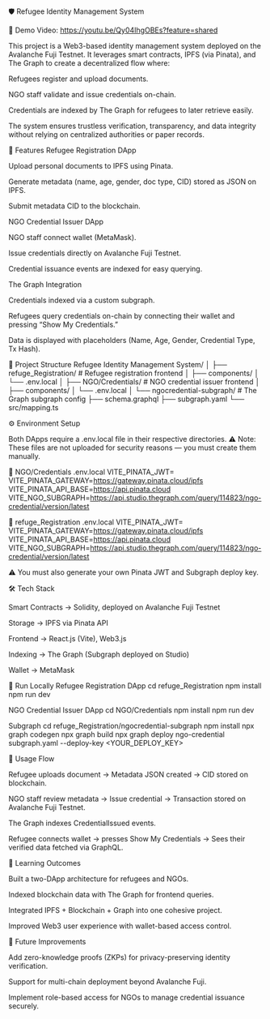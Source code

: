 🛡 Refugee Identity Management System

🔗 Demo Video: https://youtu.be/Qy04IhgOBEs?feature=shared

This project is a Web3-based identity management system deployed on the Avalanche Fuji Testnet. It leverages smart contracts, IPFS (via Pinata), and The Graph to create a decentralized flow where:

Refugees register and upload documents.

NGO staff validate and issue credentials on-chain.

Credentials are indexed by The Graph for refugees to later retrieve easily.

The system ensures trustless verification, transparency, and data integrity without relying on centralized authorities or paper records.

🚀 Features
Refugee Registration DApp

Upload personal documents to IPFS using Pinata.

Generate metadata (name, age, gender, doc type, CID) stored as JSON on IPFS.

Submit metadata CID to the blockchain.

NGO Credential Issuer DApp

NGO staff connect wallet (MetaMask).

Issue credentials directly on Avalanche Fuji Testnet.

Credential issuance events are indexed for easy querying.

The Graph Integration

Credentials indexed via a custom subgraph.

Refugees query credentials on-chain by connecting their wallet and pressing “Show My Credentials.”

Data is displayed with placeholders (Name, Age, Gender, Credential Type, Tx Hash).

📂 Project Structure
Refugee Identity Management System/
│
├── refuge_Registration/     # Refugee registration frontend
│   ├── components/
│   └── .env.local
│
├── NGO/Credentials/         # NGO credential issuer frontend
│   ├── components/
│   └── .env.local
│
└── ngocredential-subgraph/  # The Graph subgraph config
    ├── schema.graphql
    ├── subgraph.yaml
    └── src/mapping.ts

⚙️ Environment Setup

Both DApps require a .env.local file in their respective directories.
⚠️ Note: These files are not uploaded for security reasons — you must create them manually.

📌 NGO/Credentials .env.local
VITE_PINATA_JWT=<your-pinata-jwt>
VITE_PINATA_GATEWAY=https://gateway.pinata.cloud/ipfs
VITE_PINATA_API_BASE=https://api.pinata.cloud
VITE_NGO_SUBGRAPH=https://api.studio.thegraph.com/query/114823/ngo-credential/version/latest

📌 refuge_Registration .env.local
VITE_PINATA_JWT=<your-pinata-jwt>
VITE_PINATA_GATEWAY=https://gateway.pinata.cloud/ipfs
VITE_PINATA_API_BASE=https://api.pinata.cloud
VITE_NGO_SUBGRAPH=https://api.studio.thegraph.com/query/114823/ngo-credential/version/latest


⚠️ You must also generate your own Pinata JWT and Subgraph deploy key.

🛠️ Tech Stack

Smart Contracts → Solidity, deployed on Avalanche Fuji Testnet

Storage → IPFS via Pinata API

Frontend → React.js (Vite), Web3.js

Indexing → The Graph (Subgraph deployed on Studio)

Wallet → MetaMask

📝 Run Locally
Refugee Registration DApp
cd refuge_Registration
npm install
npm run dev

NGO Credential Issuer DApp
cd NGO/Credentials
npm install
npm run dev

Subgraph
cd refuge_Registration/ngocredential-subgraph
npm install
npx graph codegen
npx graph build
npx graph deploy ngo-credential subgraph.yaml --deploy-key <YOUR_DEPLOY_KEY>

🔄 Usage Flow

Refugee uploads document → Metadata JSON created → CID stored on blockchain.

NGO staff review metadata → Issue credential → Transaction stored on Avalanche Fuji Testnet.

The Graph indexes CredentialIssued events.

Refugee connects wallet → presses Show My Credentials → Sees their verified data fetched via GraphQL.

📖 Learning Outcomes

Built a two-DApp architecture for refugees and NGOs.

Indexed blockchain data with The Graph for frontend queries.

Integrated IPFS + Blockchain + Graph into one cohesive project.

Improved Web3 user experience with wallet-based access control.

📌 Future Improvements

Add zero-knowledge proofs (ZKPs) for privacy-preserving identity verification.

Support for multi-chain deployment beyond Avalanche Fuji.

Implement role-based access for NGOs to manage credential issuance securely.
